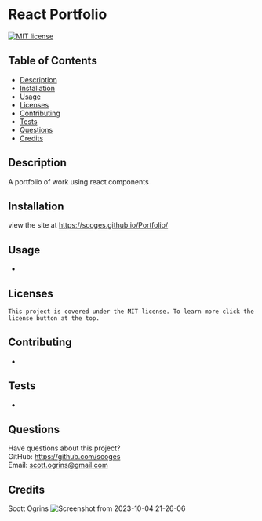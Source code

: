 # React Portfolio

  [![MIT license](https://img.shields.io/badge/License-MIT-blue.svg)](https://opensource.org/licenses/MIT)

  ## Table of Contents
  * [Description](#description)
  * [Installation](#installation)
  * [Usage](#usage)
  * [Licenses](#licenses)
  * [Contributing](#contributing)
  * [Tests](#tests)
  * [Questions](#questions)
  * [Credits](#credits)

  ## Description
  A portfolio of work using react components

  ## Installation
  view the site at https://scoges.github.io/Portfolio/

  ## Usage
  -

  ## Licenses
    This project is covered under the MIT license. To learn more click the license button at the top.

  ## Contributing
  -

  ## Tests
  -

  ## Questions
  Have questions about this project?  
  GitHub: https://github.com/scoges  
  Email: scott.ogrins@gmail.com

  ## Credits
  Scott Ogrins
![Screenshot from 2023-10-04 21-26-06](https://github.com/scoges/Portfolio/assets/131681487/566bb5ae-7de3-4c26-9b1b-5bbe07799514)
